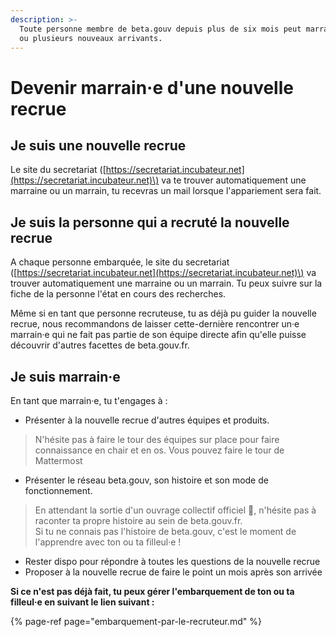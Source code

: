 ```yaml
---
description: >-
  Toute personne membre de beta.gouv depuis plus de six mois peut marrainer un
  ou plusieurs nouveaux arrivants.
---
```


# Devenir marrain·e d'une nouvelle recrue

## Je suis une nouvelle recrue

Le site du secretariat \([https://secretariat.incubateur.net](https://secretariat.incubateur.net)\) va te trouver automatiquement une marraine ou un marrain, tu recevras un mail lorsque l'appariement sera fait.

## Je suis la personne qui a recruté la nouvelle recrue

A chaque personne embarquée, le site du secretariat \([https://secretariat.incubateur.net](https://secretariat.incubateur.net)\) va trouver automatiquement une marraine ou un marrain. Tu peux suivre sur la fiche de la personne l'état en cours des recherches.

Même si en tant que personne recruteuse, tu as déjà pu guider la nouvelle recrue, nous recommandons de laisser cette-dernière rencontrer un·e marrain·e qui ne fait pas partie de son équipe directe afin qu'elle puisse découvrir d'autres facettes de beta.gouv.fr.

## Je suis marrain·e

En tant que marrain·e, tu t'engages à :

* Présenter à la nouvelle recrue d'autres équipes et produits.

> N'hésite pas à faire le tour des équipes sur place pour faire connaissance en chair et en os. Vous pouvez faire le tour de Mattermost

* Présenter le réseau beta.gouv, son histoire et son mode de fonctionnement.

> En attendant la sortie d'un ouvrage collectif officiel 📖, n'hésite pas à raconter ta propre histoire au sein de beta.gouv.fr.  
> Si tu ne connais pas l'histoire de beta.gouv, c'est le moment de l'apprendre avec ton ou ta filleul·e !

* Rester dispo pour répondre à toutes les questions de la nouvelle recrue
* Proposer à la nouvelle recrue de faire le point un mois après son arrivée

**Si ce n'est pas déjà fait, tu peux gérer l'embarquement de ton ou ta filleul·e en suivant le lien suivant :**

{% page-ref page="embarquement-par-le-recruteur.md" %}

